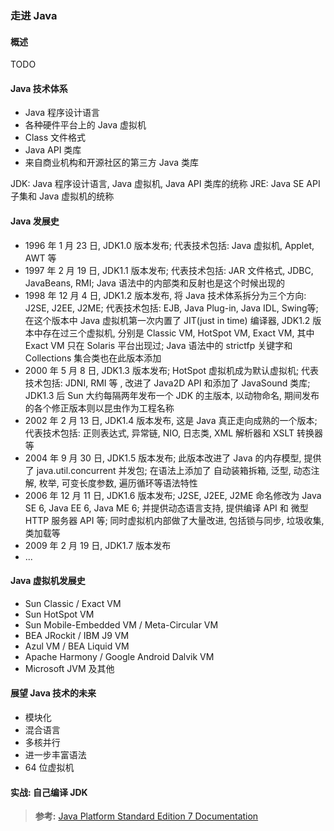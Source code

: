 ### 走进 Java

#### 概述
TODO

#### Java 技术体系
- Java 程序设计语言
- 各种硬件平台上的 Java 虚拟机
- Class 文件格式
- Java API 类库
- 来自商业机构和开源社区的第三方 Java 类库

JDK: Java 程序设计语言, Java 虚拟机, Java API 类库的统称
JRE: Java SE API 子集和 Java 虚拟机的统称

#### Java 发展史
- 1996 年 1 月 23 日, JDK1.0 版本发布; 代表技术包括: Java 虚拟机, Applet, AWT 等
- 1997 年 2 月 19 日, JDK1.1 版本发布; 代表技术包括: JAR 文件格式, JDBC, JavaBeans, RMI; Java 语法中的内部类和反射也是这个时候出现的
- 1998 年 12 月 4 日, JDK1.2 版本发布, 将 Java 技术体系拆分为三个方向: J2SE, J2EE, J2ME; 代表技术包括: EJB, Java Plug-in, Java IDL, Swing等; 在这个版本中 Java 虚拟机第一次内置了 JIT(just in time) 编译器, JDK1.2 版本中存在过三个虚拟机, 分别是 Classic VM, HotSpot VM, Exact VM, 其中 Exact VM 只在 Solaris 平台出现过; Java 语法中的 strictfp 关键字和 Collections 集合类也在此版本添加
- 2000 年 5 月 8 日, JDK1.3 版本发布; HotSpot 虚拟机成为默认虚拟机; 代表技术包括: JDNI, RMI 等
, 改进了 Java2D API 和添加了 JavaSound 类库; JDK1.3 后 Sun 大约每隔两年发布一个 JDK 的主版本, 以动物命名, 期间发布的各个修正版本则以昆虫作为工程名称
- 2002 年 2 月 13 日, JDK1.4 版本发布, 这是 Java 真正走向成熟的一个版本; 代表技术包括: 正则表达式, 异常链, NIO, 日志类, XML 解析器和 XSLT 转换器等
- 2004 年 9 月 30 日, JDK1.5 版本发布; 此版本改进了 Java 的内存模型, 提供了 java.util.concurrent 并发包; 在语法上添加了 自动装箱拆箱, 泛型, 动态注解, 枚举, 可变长度参数, 遍历循环等语法特性
- 2006 年 12 月 11 日, JDK1.6 版本发布; J2SE, J2EE, J2ME 命名修改为 Java SE 6, Java EE 6, Java ME 6; 并提供动态语言支持, 提供编译 API 和 微型 HTTP 服务器 API 等; 同时虚拟机内部做了大量改进, 包括锁与同步, 垃圾收集, 类加载等
- 2009 年 2 月 19 日, JDK1.7 版本发布
- ...

#### Java 虚拟机发展史
- Sun Classic / Exact VM
- Sun HotSpot VM
- Sun Mobile-Embedded VM / Meta-Circular VM
- BEA JRockit / IBM J9 VM
- Azul VM / BEA Liquid VM
- Apache Harmony / Google Android Dalvik VM
- Microsoft JVM 及其他

#### 展望 Java 技术的未来
- 模块化
- 混合语言
- 多核并行
- 进一步丰富语法
- 64 位虚拟机

#### 实战: 自己编译 JDK

>**参考:**
[Java Platform Standard Edition 7 Documentation](http://download.oracle.com/javase/7/docs)

